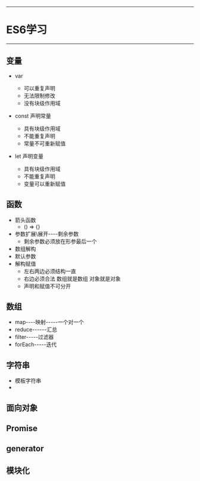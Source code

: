 ---
# ES6学习
***

## 变量
- var 
  + 可以重复声明
  + 无法限制修改
  + 没有块级作用域

- const 声明常量
  + 具有块级作用域
  + 不能重复声明
  + 常量不可重新赋值

- let 声明变量
  + 具有块级作用域
  + 不能重复声明
  + 变量可以重新赋值

## 函数
- 箭头函数
  + () => {}
- 参数扩展\展开----剩余参数
  + 剩余参数必须放在形参最后一个
- 数组解构
- 默认参数
- 解构赋值
  + 左右两边必须结构一直
  + 右边必须合法  数组就是数组  对象就是对象
  + 声明和赋值不可分开

## 数组
- map----映射-----一个对一个
- reduce------汇总
- filter-----过滤器
- forEach-----迭代

## 字符串
- 模板字符串
- 

## 面向对象

## Promise



## generator

## 模块化

